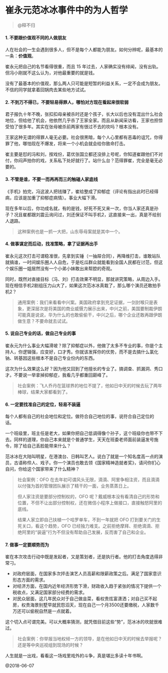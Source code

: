 # 崔永元范冰冰事件中的为人哲学

> @释不归

#### 1. 不要跟价值观不同的人做朋友

人在社会的一生会遇到很多人，但不是每个人都能为朋友。如何分辨呢，最基本的一条：**价值观**。

崔永元把自己的名节看得很重，而且 15 年过去，人家确实没有绯闻，没有出轨。但冯小刚就不这么认为，对他最重要的就是钱。

没有了最基本的价值观，那么两人只可能是短暂的利益关系，一定不会成为朋友。不信的同学就拿着回锅肉去某些地方试试。

#### 2. 不到万不得已，不要轻易得罪人，哪怕对方现在看起来很软弱

君子报仇十年不晚，张扣扣母亲被杀时还是个孩子，长大以后也没有混出什么社会地位，但给他了机会，他依然几乎杀了王家全家。而且从新闻采访看，王家也担惊受怕了很多年。其实在张母被杀前两家有很过不去的坎吗？根本没有。

王家这种无谓的得罪人毫无必要。社会很黑暗，每个人心里都有恶毒的诅咒，你得罪了他，哪怕现在不爆发，将来一个小机会就会给你致命打击。 

崔主要是怼的冯和刘，按戏份，葛优张国立都还没排上号呢，你知道崔跟他们不对付，你闷声拍你的戏，关系私下处好就行了。站什么台？范得罪崔，完全是毫无必要的。 

#### 3. 不管是谁，不要一而再再而三的触碰人家底线

《手机》拍完，冯这波人把钱赚了，崔给整成了抑郁症（评论有指出此时已经得病，应该是加重了抑郁症病情）。事业大幅下滑。

现在多年以后，你功成名就，有的是钱，好死不死又来一次，你当人家还真是孙子？况且崔都跟刘震云询问过，刘还保证不叫手机2，这直接来一出，真是不给别人退路。 

> 这种案例也是一抓一大把，山东辱母案就是其中一个。

#### 4. 做事谋定而后动，找准策略，拿了证据再出手

崔永元这次打击可谓稳准很，先拿到实锤（一抽屉合同），再降维打击，谁敢站队就搞谁，一时间娱乐圈人人自危，于是吃瓜群众就能看到全国人民都在讨范，但这个娱乐圈一姐居然没有一个小弟小妹敢出来帮腔的奇观。

同时，既然对直接目标（冯、刘）打击效果不明显，那就讲究策略，从周边入手。现在相信手机2剧组压力山大了，如果这次范冰冰真栽了，那么哪个演员还敢拍手机2？ 

> 通用案例：我们来看看中兴案。美国政府拿到充足证据，一剑封喉只是表象，更深层次是将美国的商业威慑力展示出来，中兴之前，美国要制裁伊朗可能真是说说，华为什么的也敢偷偷干，中兴之后，哪个企业还敢再跟伊朗做生意？不要命就去试试。

#### 5. 说自己专业的话，做自己专业的事

崔永元为什么事业大幅滑坡？除了抑郁症以外，他做了太多不专业的事，你是个主持人，你逻辑强，应变好，口才秀。你就该发挥你的优势，而不是去搞什么氯化钠、转基因这些根本不是自己专业份内的东西。

这次为什么效果这么好？因为他又回到了他擅长的专业了。搞调查、抓漏洞、秀口才。不要说一举拿掉抑郁症，我看几乎都重回巅峰了。

> 社会案例：飞人乔丹在篮球界的地位不提了，他如日中天的时候去玩了两年棒球，结果大家都看到了。 

#### 6. 一定要找准自己的定位，轻易不装逼

每个人都有自己的社会地位和定位。做符合自己地位的事，说符合自己定位的话。 

一个班级里，班主任是老大，如果你把自己低调得像个孙子，这个班级你也带不下去。同样的道理，你自己本来就是个普通学生，天天在班委老师面前装逼发号施令，除了给自己丢脸能带来什么？ 

范冰冰在大陆叫明星，在港澳台、日韩叫艺人。说白了就是一个知名度高一点的演员，古语称伶人、戏子。你一个演员也敢去领《国家精神造就者奖》，请问你扪心自问，你给这个国家带来了什么精神？ 

> 社会案例：OFO 在去年初可谓风头无限，滴滴、阿里争相注资，而且滴滴以付强为首的管理团队展示了精干的一面，业务蒸蒸日上。 
>
> 但人家注资是要部分控制权的，OFO 呢？戴威根本没有看清自己的形势和位置，不但不让出部分控制权，还在微信小程序上做接口，直接触怒阿里的底线。
>
> 结果人家立即自己扶植一个哈罗单车，不到一年就把 OFO 打到要关门的生死关口，看这个趋势，OFO 已经独力难支。之前拒绝摩拜、拒绝滴滴、拒绝阿里的“装逼”行为不但没有帮助自己发展，反而害了自己和企业。 

#### 7. 做事一定要顺势而为

崔在本次攻击行动中既是发起者，又是策划者，还是执行者。他的打击角度选得非常刁。

* 对政府层面，在国家多次抨击演艺人员高薪和限薪政策之后。满足了国家意识形态方面的需求。
* 对经济方面，在国内近年经济形势下滑，财政收入趋于紧张的情况下提供一个税收点，又满足国家部分经费的需求。 
* 对民众层面，这几年民众对于自己做韭菜，看权贵炫富潇洒；对自己买不起房，权贵海景别墅早就民怨滔天，现在自己一个月3500还要缴税，人家数千万还可以偷税自然是一点就着。 

这个切入点可谓完美。可以大概率猜测，就凭借目前这些“势”，范冰冰的坎就很难过。 

> 社会案例：你举报当地权倾一方的领导，是在他如日中天的时候去举报呢？还是等中央巡视组到现场的时候？

人生就是一出戏，看看这一场戏里戏外的斗争，真是堪比多读十年书啊。 

@2018-06-07
